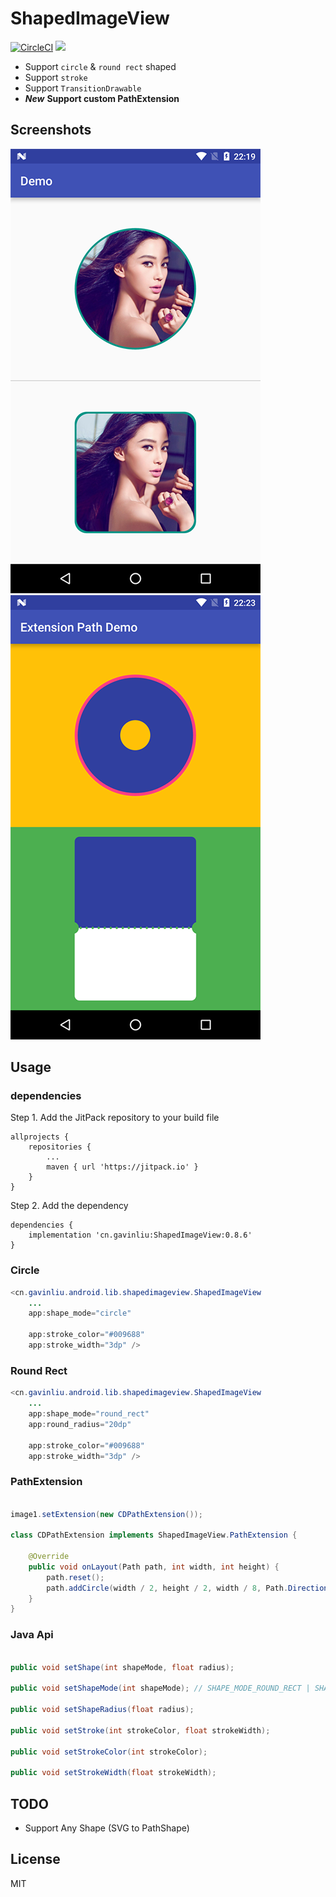 # ShapedImageView

[![CircleCI](https://circleci.com/gh/gavinliu/ShapedImageView/tree/master.svg?style=svg)](https://circleci.com/gh/gavinliu/ShapedImageView/tree/master) [![](https://jitpack.io/v/cn.gavinliu/ShapedImageView.svg)](https://jitpack.io/#cn.gavinliu/ShapedImageView)

* Support ``circle`` & ``round rect`` shaped
* Support ``stroke``
* Support ``TransitionDrawable``
* ***New*** **Support custom PathExtension**

## Screenshots

![](/screenshots1.png) ![](/screenshots2.png)

## Usage

### dependencies

Step 1. Add the JitPack repository to your build file

```
allprojects {
    repositories {
        ...
        maven { url 'https://jitpack.io' }
    }
}
```

Step 2. Add the dependency

```
dependencies {
    implementation 'cn.gavinliu:ShapedImageView:0.8.6'
}
```

### Circle

```java
<cn.gavinliu.android.lib.shapedimageview.ShapedImageView
    ...
    app:shape_mode="circle"

    app:stroke_color="#009688"
    app:stroke_width="3dp" />
```

### Round Rect

```java
<cn.gavinliu.android.lib.shapedimageview.ShapedImageView
    ...
    app:shape_mode="round_rect"
    app:round_radius="20dp"

    app:stroke_color="#009688"
    app:stroke_width="3dp" />
```

### PathExtension

```java

image1.setExtension(new CDPathExtension());

class CDPathExtension implements ShapedImageView.PathExtension {

    @Override
    public void onLayout(Path path, int width, int height) {
        path.reset();
        path.addCircle(width / 2, height / 2, width / 8, Path.Direction.CW);
    }
}
```

### Java Api

```java

public void setShape(int shapeMode, float radius);

public void setShapeMode(int shapeMode); // SHAPE_MODE_ROUND_RECT | SHAPE_MODE_CIRCLE

public void setShapeRadius(float radius);

public void setStroke(int strokeColor, float strokeWidth);

public void setStrokeColor(int strokeColor);

public void setStrokeWidth(float strokeWidth);


```

## TODO

* Support Any Shape (SVG to PathShape)

## License

MIT
